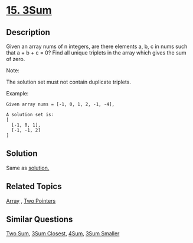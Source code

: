 # [15. 3Sum](https://leetcode.com/problems/3sum)

## Description

Given an array nums of n integers, are there elements a, b, c in nums such that a + b + c = 0? Find all unique triplets in the array which gives the sum of zero.

Note:

The solution set must not contain duplicate triplets.

Example:

```
Given array nums = [-1, 0, 1, 2, -1, -4],

A solution set is:
[
  [-1, 0, 1],
  [-1, -1, 2]
]
```

## Solution

Same as [solution.](https://github.com/mtmmy/Leetcode/tree/master/Csharp/Leetcode/0015_ThreeSum)



## Related Topics

[Array](https://leetcode.com/tag/array/) , [Two Pointers](https://leetcode.com/tag/two-pointers/) 

## Similar Questions

[Two Sum](https://leetcode.com/problems/two-sum/), [3Sum Closest](https://leetcode.com/problems/3sum-closest/), [4Sum](https://leetcode.com/problems/4sum/), [3Sum Smaller](https://leetcode.com/problems/3sum-smaller/)
